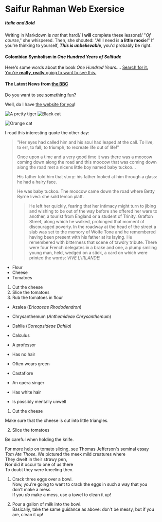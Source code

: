 # Saifur Rahman Web Exersice

##### Italic and Bold

Writing in Markdown is _not_ that hard!/
I **will** complete these lessons!/
"_Of course_," she whispered. Then, she shouted: "All I need is **a little moxie**!"
If you're thinking to yourself, **_This is unbelievable_**, you'd probably be right.


#### Colombian Symbolism in _One Hundred Years of Solitude_

Here's some words about the book _One Hundred Years..._.
[Search for it.](www.google.com)
[You're **really, really** going to want to see this.](www.dailykitten.com)

#### The Latest News from [the BBC](www.bbc.com/news)
Do you want to [see something fun][a fun place]?

Well, do I have [the website for you][another fun place]!


[a fun place]: www.zombo.com
[another fun place]: www.stumbleupon.com
![A pretty tiger](https://upload.wikimedia.org/wikipedia/commons/5/56/Tiger.50.jpg)
![Black cat][Black]

![Orange cat][Orange]

[Black]: https://upload.wikimedia.org/wikipedia/commons/a/a3/81_INF_DIV_SSI.jpg
[Orange]: http://icons.iconarchive.com/icons/google/noto-emoji-animals-nature/256/22221-cat-icon.png
I read this interesting quote the other day:

>"Her eyes had called him and his soul had leaped at the call. To live, to err, to fall, to triumph, to recreate life out of life!"
>
>Once upon a time and a very good time it was there was a moocow coming down along the road and this moocow that was coming down along the road met a nicens little boy named baby tuckoo...
>
>His father told him that story: his father looked at him through a glass: he had a hairy face.
>
>He was baby tuckoo. The moocow came down the road where Betty Byrne lived: she sold lemon platt.
>>He left her quickly, fearing that her intimacy might turn to jibing and wishing to be out of the way before she offered her ware to another, a tourist from England or a student of Trinity. Grafton Street, along which he walked, prolonged that moment of discouraged poverty. In the roadway at the head of the street a slab was set to the memory of Wolfe Tone and he remembered having been present with his father at its laying. He remembered with bitterness that scene of tawdry tribute. There were four French delegates in a brake and one, a plump smiling young man, held, wedged on a stick, a card on which were printed the words: _VIVE L'IRLANDE_!

* Flour
* Cheese
* Tomatoes
  
1. Cut the cheese
2. Slice the tomatoes
3. Rub the tomatoes in flour

*  Azalea (_Ericaceae Rhododendron_)
*  Chrysanthemum (_Anthemideae Chrysanthemum_)
*  Dahlia (_Coreopsideae Dahlia_)

* Calculus
 * A professor
 * Has no hair
 * Often wears green
* Castafiore
 * An opera singer
 * Has white hair
 * Is possibly mentally unwell

1. Cut the cheese

 Make sure that the cheese is cut into little triangles.

2. Slice the tomatoes
    
 Be careful when holding the knife.
    
 For more help on tomato slicing, see Thomas Jefferson's seminal essay _Tom Ate Those_.
 We pictured the meek mild creatures where  
They dwelt in their strawy pen,  
Nor did it occur to one of us there  
To doubt they were kneeling then.
1. Crack three eggs over a bowl.  
 Now, you're going to want to crack the eggs in such a way that you don't make a mess.  
 If you _do_ make a mess, use a towel to clean it up!

2. Pour a gallon of milk into the bowl.  
 Basically, take the same guidance as above: don't be messy, but if you are, clean it up!